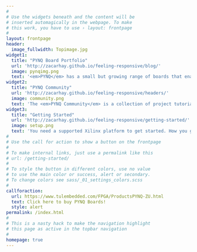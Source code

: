 ```yaml
---
#
# Use the widgets beneath and the content will be
# inserted automagically in the webpage. To make
# this work, you have to use › layout: frontpage
#
layout: frontpage
header:
  image_fullwidth: Topimage.jpg
widget1:
  title: "PYNQ Board Portfolio"
  url: 'http://zacarhay.github.io/feeling-responsive/blog/'
  image: pynqimg.png
  text: '<em>PYNQ</em> has a small but growing range of boards that enable designers to exploit the benefits of programmable logic and microprocessors to build more capable and exciting electronic systems. They can be used with Xilinx ZYNQ products.'
widget2:
  title: "PYNQ Community"
  url: 'http://zacarhay.github.io/feeling-responsive/headers/'
  image: community.png
  text: 'The <em>PYNQ Community</em> is a collection of project tutorials, training videos and other resources to help you get the most out of your PYNQ board. <br/>1. <a href="#">PYNQ Embedded community projects</a><br/>2. <a href="#">PYNQ Alveo community projects and tutorials</a><br/>3.<a href="#">Machine Learning on Xilinx FPGAs with FINN</a>.<br/>4.<a href="#">Tutorials and other resources.</a><br/>5.<a href="#">Example Notebooks.</a>'
widget3:
  title: "Getting Started"
  url: 'http://zacarhay.github.io/feeling-responsive/getting-started/'
  image: setup.png
  text: 'You need a supported Xilinx platform to get started. How you get PYNQ depends on your platform. For some Zynq|Zynq Ultrascale+ platforms you can download an SD card image to boot the board. For other platforms, including Alveo, you can install PYNQ onto your host Operating System.'
#
# Use the call for action to show a button on the frontpage
#
# To make internal links, just use a permalink like this
# url: /getting-started/
#
# To style the button in different colors, use no value
# to use the main color or success, alert or secondary.
# To change colors see sass/_01_settings_colors.scss
#
callforaction:
  url: https://www.tulembedded.com/FPGA/ProductsPYNQ-ZU.html
  text: Click here to buy PYNQ Boards! 
  style: alert
permalink: /index.html
#
# This is a nasty hack to make the navigation highlight
# this page as active in the topbar navigation
#
homepage: true
---
```



